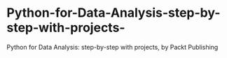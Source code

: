


# Python-for-Data-Analysis-step-by-step-with-projects-
Python for Data Analysis: step-by-step with projects,  by Packt Publishing
